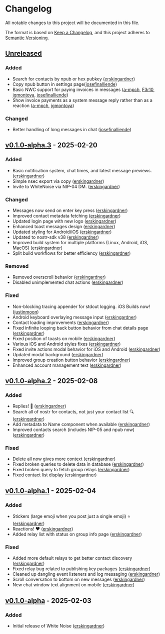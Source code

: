 # Changelog

All notable changes to this project will be documented in this file.

The format is based on [Keep a Changelog](https://keepachangelog.com/en/1.1.0/),
and this project adheres to [Semantic Versioning](https://semver.org/spec/v2.0.0.html).

## [Unreleased]

### Added

- Search for contacts by npub or hex pubkey ([erskingardner])
- Copy npub button in settings page([josefinalliende])
- Basic NWC support for paying invoices in messages ([a-mpch], [F3r10], [jgmontoya], [josefinalliende])
- Show invoice payments as a system message reply rather than as a reaction ([a-mpch], [jgmontoya])

### Changed

- Better handling of long messages in chat ([josefinalliende])

## [v0.1.0-alpha.3] - 2025-02-20

### Added
- Basic notification system, chat times, and latest message previews. ([erskingardner])
- Simple nsec export via copy ([erskingardner])
- Invite to WhiteNoise via NIP-04 DM. ([erskingardner])

### Changed
- Messages now send on enter key press ([erskingardner])
- Improved contact metadata fetching ([erskingardner])
- Updated login page with new logo ([erskingardner])
- Enhanced toast messages design ([erskingardner])
- Updated styling for Android/iOS ([erskingardner])
- Updated to nostr-sdk v38 ([erskingardner])
- Improved build system for multiple platforms (Linux, Android, iOS, MacOS) ([erskingardner])
- Split build workflows for better efficiency ([erskingardner])

### Removed
- Removed overscroll behavior ([erskingardner])
- Disabled unimplemented chat actions ([erskingardner])

### Fixed
- Non-blocking tracing appender for stdout logging. iOS Builds now! ([justinmoon])
- Android keyboard overlaying message input ([erskingardner])
- Contact loading improvements ([erskingardner])
- Fixed infinite looping back button behavior from chat details page ([erskingardner])
- Fixed position of toasts on mobile ([erskingardner])
- Various iOS and Android styles fixes ([erskingardner])
- Fixed invite actions modal behavior for iOS and Android ([erskingardner])
- Updated modal background ([erskingardner])
- Improved group creation button behavior ([erskingardner])
- Enhanced account management text ([erskingardner])

## [v0.1.0-alpha.2] - 2025-02-08

### Added
- Replies! 💬 ([erskingardner])
- Search all of nostr for contacts, not just your contact list 🔍 ([erskingardner])
- Add metadata to Name component when available ([erskingardner])
- Improved contacts search (includes NIP-05 and npub now) ([erskingardner])

### Fixed
- Delete all now gives more context ([erskingardner])
- Fixed broken queries to delete data in database ([erskingardner])
- Fixed broken query to fetch group relays ([erskingardner])
- Fixed contact list display ([erskingardner])

## [v0.1.0-alpha.1] - 2025-02-04

### Added
- Stickers (large emoji when you post just a single emoji) ⭐ ([erskingardner])
- Reactions! ❤️ ([erskingardner])
- Added relay list with status on group info page ([erskingardner])

### Fixed
- Added more default relays to get better contact discovery ([erskingardner])
- Fixed relay bug related to publishing key packages ([erskingardner])
- Cleaned up dangling event listeners and log messaging ([erskingardner])
- Scroll conversation to bottom on new messages ([erskingardner])
- New chat window text alignment on mobile ([erskingardner])

## [v0.1.0-alpha] - 2025-02-03

### Added
- Initial release of White Noise ([erskingardner])


<!-- Contributors -->
[erskingardner]: <https://github.com/erskingardner> (nostr:npub1zuuajd7u3sx8xu92yav9jwxpr839cs0kc3q6t56vd5u9q033xmhsk6c2uc)
[justinmoon]: <https://github.com/justinmoon> (nostr:npub1zxu639qym0esxnn7rzrt48wycmfhdu3e5yvzwx7ja3t84zyc2r8qz8cx2y)
[hodlbod]: <https://github.com/staab> (nostr:npub1jlrs53pkdfjnts29kveljul2sm0actt6n8dxrrzqcersttvcuv3qdjynqn)
[dmcarrington]: <https://github.com/dmcarrington>
[josefinalliende]: <https://github.com/josefinalliende>
[jgmontoya]: <https://github.com/jgmontoya> (nostr:npub1jgm0ntzjr03wuzj5788llhed7l6fst05um4ej2r86ueaa08etv6sgd669p)
[a-mpch]: <https://github.com/a-mpch> (nostr:npub1mpchxagw3kaglylnyajzjmghdj63vly9q5eu7d62fl72f2gz8xfqk6nwkd)
[F3r10]: <https://github.com/F3r10>



<!-- Tags -->
[Unreleased]: https://github.com/erskingardner/whitenoise/compare/v0.1.0-alpha.3...HEAD
[v0.1.0-alpha.3]: https://github.com/erskingardner/whitenoise/releases/tag/v0.1.0-alpha.3
[v0.1.0-alpha.2]: https://github.com/erskingardner/whitenoise/releases/tag/v0.1.0-alpha.2
[v0.1.0-alpha.1]: https://github.com/erskingardner/whitenoise/releases/tag/v0.1.0-alpha.1
[v0.1.0-alpha]: https://github.com/erskingardner/whitenoise/releases/tag/v0.1.0-alpha


<!-- Categories
`Added` for new features.
`Changed` for changes in existing functionality.
`Deprecated` for soon-to-be removed features.
`Removed` for now removed features.
`Fixed` for any bug fixes.
`Security` in case of vulnerabilities.
-->
